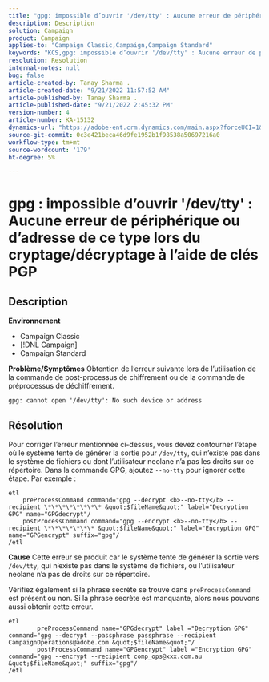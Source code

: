 ```yaml
---
title: "gpg: impossible d’ouvrir '/dev/tty' : Aucune erreur de périphérique ou d’adresse de ce type lors du cryptage/décryptage à l’aide de clés PGP"
description: Description
solution: Campaign
product: Campaign
applies-to: "Campaign Classic,Campaign,Campaign Standard"
keywords: "KCS,gpg: impossible d’ouvrir '/dev/tty' : Aucune erreur de périphérique ou d’adresse de ce type lors du cryptage/décryptage à l’aide de clés PGP"
resolution: Resolution
internal-notes: null
bug: false
article-created-by: Tanay Sharma .
article-created-date: "9/21/2022 11:57:52 AM"
article-published-by: Tanay Sharma .
article-published-date: "9/21/2022 2:45:32 PM"
version-number: 4
article-number: KA-15132
dynamics-url: "https://adobe-ent.crm.dynamics.com/main.aspx?forceUCI=1&pagetype=entityrecord&etn=knowledgearticle&id=16788499-a439-ed11-9db1-002248086735"
source-git-commit: 0c3e421beca46d9fe1952b1f98538a50697216a0
workflow-type: tm+mt
source-wordcount: '179'
ht-degree: 5%

---
```


# gpg : impossible d’ouvrir &#39;/dev/tty&#39; : Aucune erreur de périphérique ou d’adresse de ce type lors du cryptage/décryptage à l’aide de clés PGP

## Description

<b>Environnement</b>
- Campaign Classic
- [!DNL Campaign]
- Campaign Standard



<b>Problème/Symptômes</b>
Obtention de l’erreur suivante lors de l’utilisation de la commande de post-processus de chiffrement ou de la commande de préprocessus de déchiffrement.


```
gpg: cannot open '/dev/tty': No such device or address
```





## Résolution


Pour corriger l’erreur mentionnée ci-dessus, vous devez contourner l’étape où le système tente de générer la sortie pour `/dev/tty`, qui n’existe pas dans le système de fichiers ou dont l’utilisateur neolane n’a pas les droits sur ce répertoire. Dans la commande GPG, ajoutez `--no-tty` pour ignorer cette étape. Par exemple :


```
etl
    preProcessCommand command="gpg --decrypt <b>--no-tty</b> --recipient \*\*\*\*\*\*\*\* &quot;$fileName&quot;" label="Decryption GPG" name="GPGdecrypt"/
    postProcessCommand command="gpg --encrypt <b>--no-tty</b> --recipient \*\*\*\*\*\*\* &quot;$fileName&quot;" label="Encryption GPG" name="GPGencrypt" suffix="gpg"/
/etl
```

<b>Cause</b>
Cette erreur se produit car le système tente de générer la sortie vers `/dev/tty`, qui n’existe pas dans le système de fichiers, ou l’utilisateur neolane n’a pas de droits sur ce répertoire.

Vérifiez également si la phrase secrète se trouve dans `preProcessCommand` est présent ou non. Si la phrase secrète est manquante, alors nous pouvons aussi obtenir cette erreur.


```
etl
        preProcessCommand name="GPGdecrypt" label ="Decryption GPG" command="gpg --decrypt --passphrase passphrase --recipient CampaignOperations@adobe.com &quot;$fileName&quot;"/
        postProcessCommand name="GPGencrypt" label ="Encryption GPG" command="gpg --encrypt --recipient comp_ops@xxx.com.au &quot;$fileName&quot;" suffix="gpg"/
/etl
```

